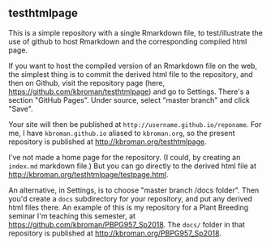 ## testhtmlpage

This is a simple repository with a single Rmarkdown file, to
test/illustrate the use of github to host Rmarkdown and the
corresponding compiled html page.

If you want to host the compiled version of an Rmarkdown file on the
web, the simplest thing is to commit the derived html file to the
repository, and then on Github, visit the repository page (here,
<https://github.com/kbroman/testhtmlpage>) and go to
Settings. There's a section "GitHub Pages". Under source, select
"master branch" and click "Save".

Your site will then be published at
`http://username.github.io/reponame`. For me, I have
`kbroman.github.io` aliased to `kbroman.org`, so the present
repository is published at <http://kbroman.org/testhtmlpage>.

I've not made a home page for the repository. (I could, by creating an
`index.md` markdown file.) But you can go directly to the derived html
file at <http://kbroman.org/testhtmlpage/testpage.html>.

An alternative, in Settings, is to choose "master branch /docs
folder". Then you'd create a `docs` subdirectory for your repository,
and put any derived html files there. An example of this is my
repository for a Plant Breeding seminar I'm teaching this semester, at
<https://github.com/kbroman/PBPG957_Sp2018>. The `docs/` folder in
that repository is published at <http://kbroman.org/PBPG957_Sp2018>.
